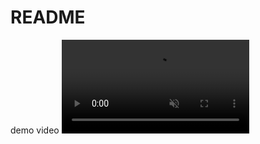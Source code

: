 # README
demo video
<video src="https://user-images.githubusercontent.com/78842284/230729719-6921b666-bdb5-4482-a1af-aa691a38dd15.mp4" playsinline autoplay muted loop></video>






